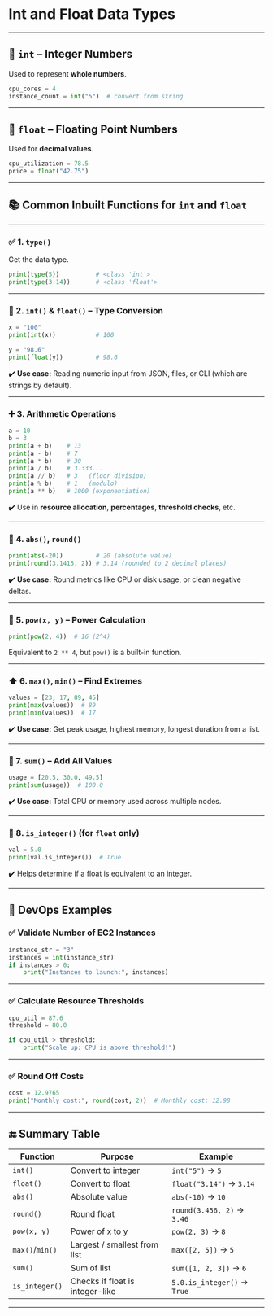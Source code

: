 # Int and Float Data Types
---

## 🔢 `int` – Integer Numbers

Used to represent **whole numbers**.

```python
cpu_cores = 4
instance_count = int("5")  # convert from string
```

---

## 🌊 `float` – Floating Point Numbers

Used for **decimal values**.

```python
cpu_utilization = 78.5
price = float("42.75")
```

---

## 📚 Common Inbuilt Functions for `int` and `float`

---

### ✅ 1. `type()`

Get the data type.

```python
print(type(5))          # <class 'int'>
print(type(3.14))       # <class 'float'>
```

---

### 🔄 2. `int()` & `float()` – Type Conversion

```python
x = "100"
print(int(x))           # 100

y = "98.6"
print(float(y))         # 98.6
```

✔️ **Use case:** Reading numeric input from JSON, files, or CLI (which are strings by default).

---

### ➕ 3. Arithmetic Operations

```python
a = 10
b = 3
print(a + b)    # 13
print(a - b)    # 7
print(a * b)    # 30
print(a / b)    # 3.333...
print(a // b)   # 3   (floor division)
print(a % b)    # 1   (modulo)
print(a ** b)   # 1000 (exponentiation)
```

✔️ Use in **resource allocation**, **percentages**, **threshold checks**, etc.

---

### 🧠 4. `abs()`, `round()`

```python
print(abs(-20))         # 20 (absolute value)
print(round(3.1415, 2)) # 3.14 (rounded to 2 decimal places)
```

✔️ **Use case:** Round metrics like CPU or disk usage, or clean negative deltas.

---

### 🧮 5. `pow(x, y)` – Power Calculation

```python
print(pow(2, 4))  # 16 (2^4)
```

Equivalent to `2 ** 4`, but `pow()` is a built-in function.

---

### ⬆️ 6. `max()`, `min()` – Find Extremes

```python
values = [23, 17, 89, 45]
print(max(values))  # 89
print(min(values))  # 17
```

✔️ **Use case:** Get peak usage, highest memory, longest duration from a list.

---

### 📏 7. `sum()` – Add All Values

```python
usage = [20.5, 30.0, 49.5]
print(sum(usage))  # 100.0
```

✔️ **Use case:** Total CPU or memory used across multiple nodes.

---

### 🚨 8. `is_integer()` (for `float` only)

```python
val = 5.0
print(val.is_integer())  # True
```

✔️ Helps determine if a float is equivalent to an integer.

---

## 💼 DevOps Examples

### ✅ Validate Number of EC2 Instances

```python
instance_str = "3"
instances = int(instance_str)
if instances > 0:
    print("Instances to launch:", instances)
```

---

### ✅ Calculate Resource Thresholds

```python
cpu_util = 87.6
threshold = 80.0

if cpu_util > threshold:
    print("Scale up: CPU is above threshold!")
```

---

### ✅ Round Off Costs

```python
cost = 12.9765
print("Monthly cost:", round(cost, 2))  # Monthly cost: 12.98
```

---

## 🔚 Summary Table

| Function        | Purpose                         | Example                     |
| --------------- | ------------------------------- | --------------------------- |
| `int()`         | Convert to integer              | `int("5")` → `5`            |
| `float()`       | Convert to float                | `float("3.14")` → `3.14`    |
| `abs()`         | Absolute value                  | `abs(-10)` → `10`           |
| `round()`       | Round float                     | `round(3.456, 2)` → `3.46`  |
| `pow(x, y)`     | Power of x to y                 | `pow(2, 3)` → `8`           |
| `max()`/`min()` | Largest / smallest from list    | `max([2, 5])` → `5`         |
| `sum()`         | Sum of list                     | `sum([1, 2, 3])` → `6`      |
| `is_integer()`  | Checks if float is integer-like | `5.0.is_integer()` → `True` |

---

